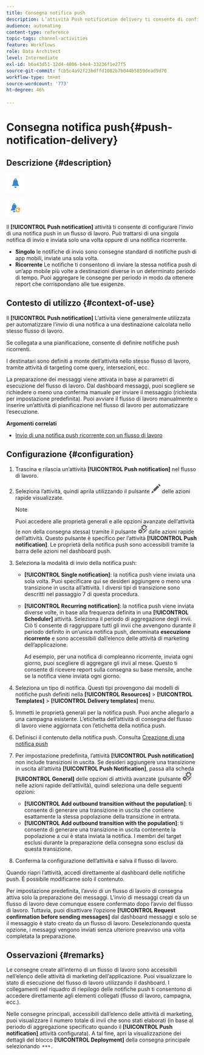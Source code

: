 ```yaml
---
title: Consegna notifica push
description: L’attività Push notification delivery ti consente di configurare l’invio di una notifica push singola o ricorrente in un flusso di lavoro.
audience: automating
content-type: reference
topic-tags: channel-activities
feature: Workflows
role: Data Architect
level: Intermediate
exl-id: b6a43d51-32d4-4806-b4e4-33236f1e27f5
source-git-commit: fcb5c4a92f23bdffd1082b7b044b5859dead9d70
workflow-type: tm+mt
source-wordcount: '773'
ht-degree: 46%

---
```


# Consegna notifica push{#push-notification-delivery}

## Descrizione {#description}

![](assets/push.png)

![](assets/recurrentpush.png)

Il **[!UICONTROL Push notification]** attività ti consente di configurare l’invio di una notifica push in un flusso di lavoro. Può trattarsi di una singola notifica di invio e inviata solo una volta oppure di una notifica ricorrente.

* **Singolo** le notifiche di invio sono consegne standard di notifiche push di app mobili, inviate una sola volta.
* **Ricorrente** Le notifiche ti consentono di inviare la stessa notifica push di un’app mobile più volte a destinazioni diverse in un determinato periodo di tempo. Puoi aggregare le consegne per periodo in modo da ottenere report che corrispondano alle tue esigenze.

## Contesto di utilizzo {#context-of-use}

Il **[!UICONTROL Push notification]** L’attività viene generalmente utilizzata per automatizzare l’invio di una notifica a una destinazione calcolata nello stesso flusso di lavoro.

Se collegata a una pianificazione, consente di definire notifiche push ricorrenti.

I destinatari sono definiti a monte dell’attività nello stesso flusso di lavoro, tramite attività di targeting come query, intersezioni, ecc.

La preparazione dei messaggi viene attivata in base ai parametri di esecuzione del flusso di lavoro. Dal dashboard messaggi, puoi scegliere se richiedere o meno una conferma manuale per inviare il messaggio (richiesta per impostazione predefinita). Puoi avviare il flusso di lavoro manualmente o inserire un’attività di pianificazione nel flusso di lavoro per automatizzare l’esecuzione.

**Argomenti correlati**

* [Invio di una notifica push ricorrente con un flusso di lavoro](../../automating/using/recurring-push-notifications.md)

## Configurazione {#configuration}

1. Trascina e rilascia un’attività **[!UICONTROL Push notification]** nel flusso di lavoro.
1. Seleziona l’attività, quindi aprila utilizzando il pulsante ![](assets/edit_darkgrey-24px.png) delle azioni rapide visualizzate.

   >[!NOTE]
   >
   >Puoi accedere alle proprietà generali e alle opzioni avanzate dell’attività (e non della consegna stessa) tramite il pulsante ![](assets/dlv_activity_params-24px.png) dalle azioni rapide dell’attività. Questo pulsante è specifico per l’attività **[!UICONTROL Push notification]**. Le proprietà della notifica push sono accessibili tramite la barra delle azioni nel dashboard push.

1. Seleziona la modalità di invio della notifica push:

   * **[!UICONTROL Single notification]**: la notifica push viene inviata una sola volta. Puoi specificare qui se desideri aggiungere o meno una transizione in uscita all’attività. I diversi tipi di transizione sono descritti nel passaggio 7 di questa procedura.
   * **[!UICONTROL Recurring notification]**: la notifica push viene inviata diverse volte, in base alla frequenza definita in una **[!UICONTROL Scheduler]** attività. Seleziona il periodo di aggregazione degli invii. Ciò ti consente di raggruppare tutti gli invii che avvengono durante il periodo definito in un’unica notifica push, denominata **esecuzione ricorrente** e sono accessibili dall’elenco delle attività di marketing dell’applicazione.

     Ad esempio, per una notifica di compleanno ricorrente, inviata ogni giorno, puoi scegliere di aggregare gli invii al mese. Questo ti consente di ricevere report sulla consegna su base mensile, anche se la notifica viene inviata ogni giorno.

1. Seleziona un tipo di notifica. Questi tipi provengono dai modelli di notifiche push definiti nella **[!UICONTROL Resources]** > **[!UICONTROL Templates]** > **[!UICONTROL Delivery templates]** menu.
1. Immetti le proprietà generali per la notifica push. Puoi anche allegarlo a una campagna esistente. L’etichetta dell’attività di consegna del flusso di lavoro viene aggiornata con l’etichetta della notifica push.
1. Definisci il contenuto della notifica push. Consulta [Creazione di una notifica push](../../channels/using/preparing-and-sending-a-push-notification.md)
1. Per impostazione predefinita, l’attività **[!UICONTROL Push notification]** non include transizioni in uscita. Se desideri aggiungere una transizione in uscita all’attività **[!UICONTROL Push Notification]**, passa alla scheda **[!UICONTROL General]** delle opzioni di attività avanzate (pulsante ![](assets/dlv_activity_params-24px.png) nelle azioni rapide dell’attività), quindi seleziona una delle seguenti opzioni:

   * **[!UICONTROL Add outbound transition without the population]**: ti consente di generare una transizione in uscita che contiene esattamente la stessa popolazione della transizione in entrata.
   * **[!UICONTROL Add outbound transition with the population]**: ti consente di generare una transizione in uscita contenente la popolazione a cui è stata inviata la notifica. I membri del target esclusi durante la preparazione della consegna sono esclusi da questa transizione.

1. Conferma la configurazione dell’attività e salva il flusso di lavoro.

Quando riapri l’attività, accedi direttamente al dashboard delle notifiche push. È possibile modificarne solo il contenuto.

Per impostazione predefinita, l’avvio di un flusso di lavoro di consegna attiva solo la preparazione dei messaggi. L’invio di messaggi creati da un flusso di lavoro deve comunque essere confermato dopo l’avvio del flusso di lavoro. Tuttavia, puoi disattivare l’opzione **[!UICONTROL Request confirmation before sending messages]** dal dashboard messaggi e solo se il messaggio è stato creato da un flusso di lavoro. Deselezionando questa opzione, i messaggi vengono inviati senza ulteriore preavviso una volta completata la preparazione.

## Osservazioni {#remarks}

Le consegne create all’interno di un flusso di lavoro sono accessibili nell’elenco delle attività di marketing dell’applicazione. Puoi visualizzare lo stato di esecuzione del flusso di lavoro utilizzando il dashboard. I collegamenti nel riquadro di riepilogo delle notifiche push ti consentono di accedere direttamente agli elementi collegati (flusso di lavoro, campagna, ecc.).

Nelle consegne principali, accessibili dall’elenco delle attività di marketing, puoi visualizzare il numero totale di invii che sono stati elaborati (in base al periodo di aggregazione specificato quando il **[!UICONTROL Push notification]** attività configurata). A tal fine, apri la visualizzazione dei dettagli del blocco **[!UICONTROL Deployment]** della consegna principale selezionando ![](assets/wkf_dlv_detail_button.png).
